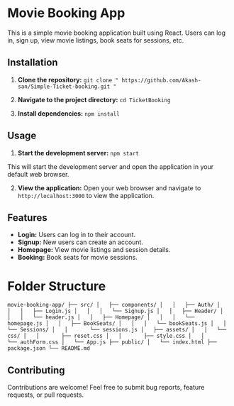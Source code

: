 # Movie Booking App

This is a simple movie booking application built using React. Users can log in, sign up, view movie listings, book seats for sessions, etc.

## Installation

1. **Clone the repository:**
`git clone " https://github.com/Akash-san/Simple-Ticket-booking.git "`

2. **Navigate to the project directory:**
`cd TicketBooking`

3. **Install dependencies:**
   `npm install`
   
## Usage

1. **Start the development server:**
   `npm start`

This will start the development server and open the application in your default web browser.

2. **View the application:**
Open your web browser and navigate to `http://localhost:3000` to view the application.

## Features

- **Login:** Users can log in to their account.
- **Signup:** New users can create an account.
- **Homepage:** View movie listings and session details.
- **Booking:** Book seats for movie sessions.

# Folder Structure

`movie-booking-app/
├── src/
│   ├── components/
│   │   ├── Auth/
│   │   │   ├── Login.js
│   │   │   └── Signup.js
│   │   ├── Header/
│   │   │   └── header.js
│   │   ├── Homepage/
│   │   │   └── homepage.js
│   │   ├── BookSeats/
│   │   │   └── bookSeats.js
│   │   └── Sessions/
│   │       └── sessions.js
│   ├── assets/
│   │   └── css/
│   │       ├── reset.css
│   │       ├── style.css
│   │       └── authForm.css
│   └── App.js
├── public/
│   └── index.html
├── package.json
└── README.md`

## Contributing

Contributions are welcome! Feel free to submit bug reports, feature requests, or pull requests.
